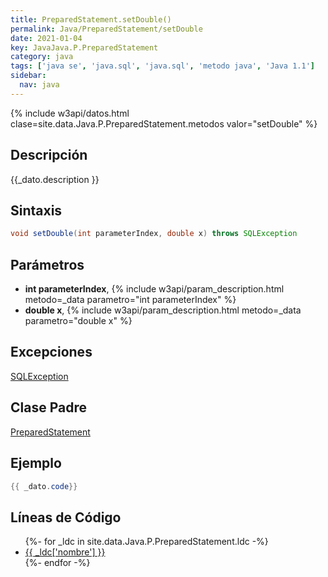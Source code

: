 ```yaml
---
title: PreparedStatement.setDouble()
permalink: Java/PreparedStatement/setDouble
date: 2021-01-04
key: JavaJava.P.PreparedStatement
category: java
tags: ['java se', 'java.sql', 'java.sql', 'metodo java', 'Java 1.1']
sidebar: 
  nav: java
---
```


{% include w3api/datos.html clase=site.data.Java.P.PreparedStatement.metodos valor="setDouble" %}

## Descripción
{{_dato.description }}

## Sintaxis
~~~java
void setDouble(int parameterIndex, double x) throws SQLException
~~~

## Parámetros
* **int parameterIndex**,  {% include w3api/param_description.html metodo=_data parametro="int parameterIndex" %}
* **double x**,  {% include w3api/param_description.html metodo=_data parametro="double x" %}

## Excepciones
[SQLException](/Java/SQLException/)

## Clase Padre
[PreparedStatement](/Java/PreparedStatement/)

## Ejemplo
~~~java
{{ _dato.code}}
~~~

## Líneas de Código
<ul>
{%- for _ldc in site.data.Java.P.PreparedStatement.ldc -%}
   <li>
       <a href="{{_ldc['url'] }}">{{ _ldc['nombre'] }}</a>
   </li>
{%- endfor -%}
</ul>
